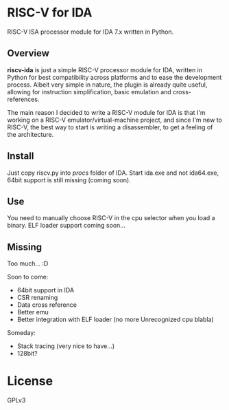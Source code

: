# RISC-V for IDA
RISC-V ISA processor module for IDA 7.x written in Python.

## Overview
**riscv-ida** is just a simple RISC-V processor module for IDA, written in Python for best compatibility across platforms and to ease the development process.
Albeit very simple in nature, the plugin is already quite useful, allowing for instruction simplification, basic emulation and cross-references.

The main reason I decided to write a RISC-V module for IDA is that I'm working on a RISC-V emulator/virtual-machine project, and since I'm new to RISC-V, the best way to start is writing a disassembler, to get a feeling of the architecture.


## Install
Just copy riscv.py into *procs* folder of IDA. Start ida.exe and not ida64.exe, 64bit support is still missing (coming soon).

## Use
You need to manually choose RISC-V in the cpu selector when you load a binary. ELF loader support coming soon...

## Missing
Too much... :D

Soon to come:
- 64bit support in IDA
- CSR renaming
- Data cross reference
- Better emu
- Better integration with ELF loader (no more Unrecognized cpu blabla)

Someday:
- Stack tracing (very nice to have...)
- 128bit?

# License
GPLv3
